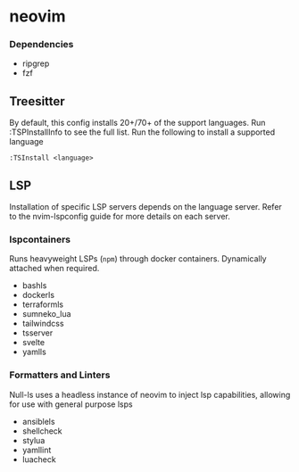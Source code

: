 # neovim

### Dependencies
- ripgrep
- fzf

## Treesitter
By default, this config installs 20+/70+ of the support languages. Run
:TSPInstallInfo to see the full list. Run the following to install a supported
language

```
:TSInstall <language>
```

## LSP
Installation of specific LSP servers depends on the language server. Refer to
the nvim-lspconfig guide for more details on each server.

### lspcontainers
Runs heavyweight LSPs (`npm`) through docker containers. Dynamically attached when
required.
- bashls
- dockerls
- terraformls
- sumneko_lua
- tailwindcss
- tsserver
- svelte
- yamlls

### Formatters and Linters
Null-ls uses a headless instance of neovim to inject lsp capabilities, allowing
for use with general purpose lsps
- ansiblels
- shellcheck
- stylua
- yamllint
- luacheck
